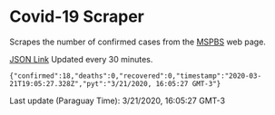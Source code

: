 # Covid-19 Scraper

Scrapes the number of confirmed cases from the [MSPBS](https://www.mspbs.gov.py/covid-19.php) web page.

[JSON Link](https://jmayalag.github.io/covid19-scrape/cases.json)
Updated every 30 minutes.
```
{"confirmed":18,"deaths":0,"recovered":0,"timestamp":"2020-03-21T19:05:27.328Z","pyt":"3/21/2020, 16:05:27 GMT-3"}
```
Last update (Paraguay Time): 3/21/2020, 16:05:27 GMT-3